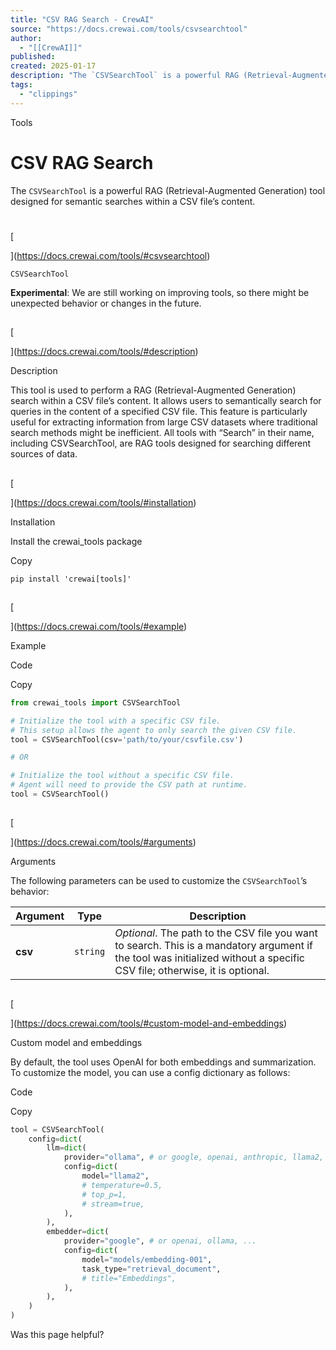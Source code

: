 ```yaml
---
title: "CSV RAG Search - CrewAI"
source: "https://docs.crewai.com/tools/csvsearchtool"
author:
  - "[[CrewAI]]"
published:
created: 2025-01-17
description: "The `CSVSearchTool` is a powerful RAG (Retrieval-Augmented Generation) tool designed for semantic searches within a CSV file's content."
tags:
  - "clippings"
---
```

Tools

# CSV RAG Search

The `CSVSearchTool` is a powerful RAG (Retrieval-Augmented Generation) tool designed for semantic searches within a CSV file’s content.

# 

[​

](https://docs.crewai.com/tools/#csvsearchtool)

`CSVSearchTool`

**Experimental**: We are still working on improving tools, so there might be unexpected behavior or changes in the future.

## 

[​

](https://docs.crewai.com/tools/#description)

Description

This tool is used to perform a RAG (Retrieval-Augmented Generation) search within a CSV file’s content. It allows users to semantically search for queries in the content of a specified CSV file. This feature is particularly useful for extracting information from large CSV datasets where traditional search methods might be inefficient. All tools with “Search” in their name, including CSVSearchTool, are RAG tools designed for searching different sources of data.

## 

[​

](https://docs.crewai.com/tools/#installation)

Installation

Install the crewai\_tools package

Copy

```shell
pip install 'crewai[tools]'
```

## 

[​

](https://docs.crewai.com/tools/#example)

Example

Code

Copy

```python
from crewai_tools import CSVSearchTool

# Initialize the tool with a specific CSV file. 
# This setup allows the agent to only search the given CSV file.
tool = CSVSearchTool(csv='path/to/your/csvfile.csv')

# OR

# Initialize the tool without a specific CSV file. 
# Agent will need to provide the CSV path at runtime.
tool = CSVSearchTool()
```

## 

[​

](https://docs.crewai.com/tools/#arguments)

Arguments

The following parameters can be used to customize the `CSVSearchTool`’s behavior:

| Argument | Type | Description |
| --- | --- | --- |
| **csv** | `string` | *Optional*. The path to the CSV file you want to search. This is a mandatory argument if the tool was initialized without a specific CSV file; otherwise, it is optional. |

## 

[​

](https://docs.crewai.com/tools/#custom-model-and-embeddings)

Custom model and embeddings

By default, the tool uses OpenAI for both embeddings and summarization. To customize the model, you can use a config dictionary as follows:

Code

Copy

```python
tool = CSVSearchTool(
    config=dict(
        llm=dict(
            provider="ollama", # or google, openai, anthropic, llama2, ...
            config=dict(
                model="llama2",
                # temperature=0.5,
                # top_p=1,
                # stream=true,
            ),
        ),
        embedder=dict(
            provider="google", # or openai, ollama, ...
            config=dict(
                model="models/embedding-001",
                task_type="retrieval_document",
                # title="Embeddings",
            ),
        ),
    )
)
```

Was this page helpful?